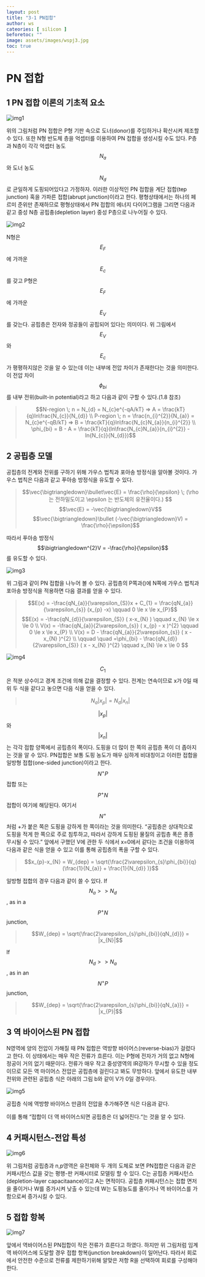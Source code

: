 ```yaml
---
layout: post
title: "3-1 PN접합"
author: ws
cateories: [ silicon ]
beforetoc: ""
image: assets/images/wspj3.jpg
toc: true
---
```


# PN 접합

## 1 PN 접합 이론의 기초적 요소

![img1](/images/ws_3/1.png)

 위의 그림처럼 PN 접합은 P형 기판 속으로 도너(donor)를 주입하거나 확산시켜 제조할수 있다. 또한 N형 반도체 층을 억셉터를 이용하여 PN 접합을 생성시킬 수도 있다. P층과 N층이 각각 억셉터 농도 $$N_{a}$$와 도너 농도 $$N_{d}$$로 균일하게 도핑되어있다고 가정하자. 이러한 이상적인 PN 접합을 계단 접합(tep junction) 혹을 가파른 접합(abrupt junction)이라고 한다. 평형상태에서는 하나의 페르미 준위만 존재하므로 평형상태에서 PN 접합의 에너지 다이어그램을 그리면 다음과 같고 중성 N층 공핍충(depletion layer) 중성 P층으로 나누어질 수 있다.

![img2](/images/ws_3/2.png) 

 N형은 $$E_{F}$$에 가까운 $$E_{c}$$를 갖고 P형은 $$E_{F}$$에 가까운 $$E_{V}$$를 갖는다. 공핍층은 전자와 정공들이 공핍되어 있다는 의미이다. 위 그림에서 $$E_{V}$$와 $$E_{c}$$가 평평하지않은 것을 알 수 있는데 이는 내부에 전압 차이가 존재한다는 것을 의미한다. 이 전압 차이$$\phi_{bi}$$를 내부 전위(built-in potential)라고 하고 다음과 같이 구할 수 있다.(1.8 참조)
> $$N-region \; n = N_{d} = N_{c}e^{-qA/kT} => A = \frac{kT}{q}ln\frac{N_{c}}{N_{d}} \\
P-region \; n = \frac{n_{i}^{2}}{N_{a}} = N_{c}e^{-qB/kT} => B = \frac{kT}{q}ln\frac{N_{c}N_{a}}{n_{i}^{2}} \\
\phi_{bi} = B - A = \frac{kT}{q}(ln\frac{N_{c}N_{a}}{n_{i}^{2}} - ln{N_{c}}{N_{d}})$$

## 2 공핍층 모델
공핍층의 전계와 전위를 구하기 위해 가우스 법칙과 포아송 방정식을 알아볼 것이다. 가우스 법칙은 다음과 같고 푸아송 방정식을 유도할 수 있다. 
> $$\vec{\bigtriangledown}\bullet\vec{E} = \frac{\rho}{\epsilon} \; (\rho 는 전하밀도이고 \epsilon 는 반도체의 유전율이다.) $$
$$\vec{E} = -\vec{\bigtriangledown}V$$
$$\vec{\bigtriangledown}\bullet (-\vec{\bigtriangledown}V) = \frac{\rho}{\epsilon}$$

따라서 푸아송 방정식 $$\bigtriangledown^{2}V = -\frac{\rho}{\epsilon}$$를 유도할 수 있다.

![img3](/images/ws_3/4.png) 


위 그림과 같이 PN 접합을 나누어 볼 수 있다. 공핍층의 P쪽과()에 N쪽에 가우스 법칙과 포아송 방정식을 적용하면 다음 결과를 얻을 수 있다.

> $$E(x) = -\frac{qN_{a}}{\varepsilon_{S}}x + C_{1} = \frac{qN_{a}}{\varepsilon_{s}} (x_{p} -x) \qquad 0 \le x \le x_{P}$$
$$E(x) = -\frac{qN_{d}}{\varepsilon_{S}} ( x-x_{N} ) \qquad x_{N} \le x \le 0 \\
V(x) = -\frac{qN_{a}}{2\varepsilon_{s}} ( x_{p} - x )^{2} \qquad 0 \le x \le x_{P} \\
V(x) = D - \frac{qN_{a}}{2\varepsilon_{s}} ( x - x_{N} )^{2} \\
\qquad \quad =\phi_{bi} - \frac{qN_{d}}{2\varepsilon_{S}} ( x - x_{N} )^{2} \qquad x_{N} \le x \le 0 $$

![img4](/images/ws_3/9.png) 

$$C_{1}$$은 적분 상수이고 경계 조건에 의해 값을 결정할 수 있다.
전계는 연속이므로 x가 0일 때 위 두 식을 같다고 놓으면 다음 식을 얻을 수 있다.

> $$N_{a}|x_{p}| = N_{d}|x_{n}|$$
 
$$|x_{p}|$$와 $$|x_{n}|$$는 각각 접합 양쪽에서 공핍층의 폭이다. 도핑을 더 많이 한 쪽의 공핍층 폭이 더 좁아지는 것을 알 수 있다. PN접합은 보통 도핑 농도가 매우 심하게 비대칭이고 이러한 접합을 일방형 접합(one-sided junction)이라고 한다. $$N^{+}P$$접합 또는 $$P^{+}N$$접합이 여기에 해당된다. 여기서 $$N^{+}$$처럼 +가 붙은 쪽은 도핑을 강하게 한 쪽이라는 것을 의미한다. “공핍층은 상대적으로 도핑을 적게 한 쪽으로 주로 침투하고, 따라서 강하게 도핑된 물질의 공핍층 폭은 종종 무시될 수 있다.”
앞에서 구했던 V에 관한 두 식에서 x=0에서 같다는 조건을 이용하여 다음과 같은 식을 얻을 수 있고 이를 통해 공핍층의 폭을 구할 수 있다.

> $$x_{p}-x_{N} = W_{dep} = \sqrt{\frac{2\varepsilon_{s}\phi_{bi}}{q} (\frac{1}{N_{a}} + \frac{1}{N_{d}} )}$$

일방형 접합의 경우 다음과 같이 쓸 수 있다.
If $$N_{a} >> N_{d}$$, as in a $$P^{+}N$$junction,
> $$W_{dep} = \sqrt{\frac{2\varepsilon_{s}\phi_{bi}}{qN_{d}}} = |x_{N}|$$

If $$N_{d} >> N_{a}$$, as in an $$N^{+}P$$junction,
> $$W_{dep} = \sqrt{\frac{2\varepsilon_{s}\phi_{bi}}{qN_{a}}} = |x_{P}|$$




## 3 역 바이어스된 PN 접합
N영역에 양의 전압이 가해질 때 PN 접합은 역방향 바이어스(reverse-bias)가 걸렸다고 한다. 이 상태에서는 매우 작은 전류가 흐른다. 이는 P형에 전자가 거의 없고 N형에 정공이 거의 없기 때문이다. 전류가 매우 작고 중성영역의 IR강하가 무시할 수 있을 정도이므로 모든 역 마이어스 전압은 공핍층에 걸린다고 봐도 무방하다.
앞에서 유도한 내부전위와 관련된 공핍층 식은 아래의 그림 b와 같이 V가 0일 경우이다.

![img5](/images/ws_3/13.png) 

공핍층 식에 역방향 바이어스 만큼의 전압을 추가해주면 식은 다음과 같다.

이를 통해 “접합이 더 역 바이어스되면 공핍층은 더 넓어진다.“는 것을 알 수 있다.

## 4 커패시턴스-전압 특성

![img6](/images/ws_3/15.png) 

위 그림처럼 공핍층과 n,p영역은 유전체와 두 개의 도체로 보면 PN접합은 다음과 같은 커패시턴스 값을 갖는 평행-판 커패시터로 모델링 할 수 있다.
C는 공핍층 커패시턴스(depletion-layer capacitaance)이고 A는 면적이다. 공핍층 커패시턴스는 접합 면저을 줄이거나 W를 증가시켜 낮출 수 있는데 W는 도핑농도를 줄이거나 역 바이어스를 가함으로써 증가시킬 수 있다.

## 5 접합 항복

![img7](/images/ws_3/16.png) 

앞에서 역바이어스된 PN접합이 작은 전류가 흐른다고 하였다. 하지만 위 그림처럼 임계 역 바이어스에 도달할 경우 접합 항복(junction breakdown)이 일어난다. 따라서 회로에서 안전한 수준으로 전류를 제한하기위해 알맞은 저항 R을 선택하여 회로를 구성해야 한다.


